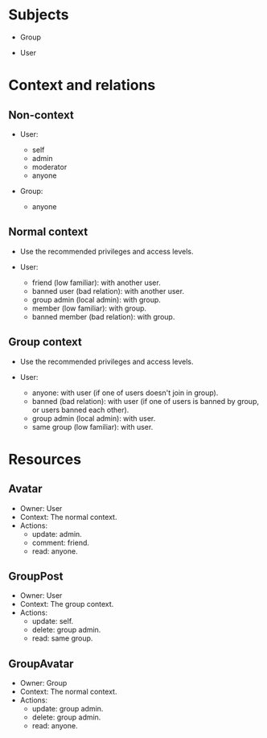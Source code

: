 # Subjects

-   Group

-   User

# Context and relations

## Non-context

-   User:
    -   self
    -   admin
    -   moderator
    -   anyone

-   Group:
    -   anyone

## Normal context

-   Use the recommended privileges and access levels.

-   User:
    -   friend (low familiar): with another user.
    -   banned user (bad relation): with another user.
    -   group admin (local admin): with group.
    -   member (low familiar): with group.
    -   banned member (bad relation): with group.

## Group context

-   Use the recommended privileges and access levels.

-   User:
    -   anyone: with user (if one of users doesn't join in group).
    -   banned (bad relation): with user (if one of users is banned by group, or users banned each other).
    -   group admin (local admin): with user.
    -   same group (low familiar): with user.

# Resources

## Avatar

-   Owner: User
-   Context: The normal context.
-   Actions:
    -   update: admin.
    -   comment: friend.
    -   read: anyone.

## GroupPost

-   Owner: User
-   Context: The group context.
-   Actions:
    -   update: self.
    -   delete: group admin.
    -   read: same group.

## GroupAvatar

-   Owner: Group
-   Context: The normal context.
-   Actions:
    -   update: group admin.
    -   delete: group admin.
    -   read: anyone.
